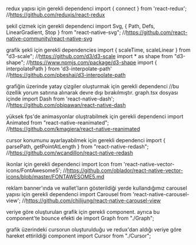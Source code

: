 redux yapısı için gerekli dependenci
import { connect } from 'react-redux';
//https://github.com/reduxjs/react-redux

şekil çizmek için gerekli dependenci
import Svg, { Path, Defs, LinearGradient, Stop } from "react-native-svg";
//https://github.com/react-native-community/react-native-svg

grafik şekli için gerekli dependencies
import { scaleTime, scaleLinear } from "d3-scale";
//https://github.com/d3/d3-scale
import * as shape from "d3-shape";
//https://www.npmjs.com/package/d3-shape
import { interpolatePath } from 'd3-interpolate-path'
//https://github.com/pbeshai/d3-interpolate-path

grafiğin üzerinde yatay çizgiler oluşturmak için gerekli dependenci
//bu özellik yorum satırına alınarak devre dışı bırakılmıştır. graph.tsx dosyası içinde 
import Dash from 'react-native-dash';
//https://github.com/obipawan/react-native-dash

yüksek fps'de animasyonlar oluştrabilmek için gerekli dependenci
import Animated from "react-native-reanimated";
//https://github.com/kmagiera/react-native-reanimated

cursor konumunu ayarlayabilmek için gerekli dependenci
import { parsePath, getPointAtLength } from "react-native-redash";
//https://github.com/wcandillon/react-native-redash

ikonlar için gerekli dependenci
import Icon from 'react-native-vector-icons/FontAwesome5';
//https://github.com/oblador/react-native-vector-icons/blob/master/FONTAWESOME5.md

reklam banner'ında ve wallet'ların gösterildiği yerde kullandığımız carousel yapısı için gerekli dependenci
import Carousel from 'react-native-carousel-view';
//https://github.com/chilijung/react-native-carousel-view

veriye göre oluşturulan grafik için gerekli component. ayrıca bu component'te bounce efekti de 
import Graph from "./Graph";

grafik üzerindeki cursorun oluşturulduğu ve redux'dan aldığı veriye göre hareket ettirildiği component
import Cursor from "./Cursor";
